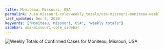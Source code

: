 ```yaml
---
title: Moniteau, Missouri, USA
permalink: /usa-missouri-cole/weekly_totals/usa-missouri-moniteau-weekly_totals.html
last_updated: Dec 4, 2020
keywords: ["Moniteau, Missouri, USA", "weekly totals"]
sidebar: usa-missouri-cole_sidebar
---
```


![Weekly Totals of Confirmed Cases for Moniteau, Missouri, USA](/covid_tracker/images/graphs/usa-missouri-moniteau-weekly_totals_graph.png)

